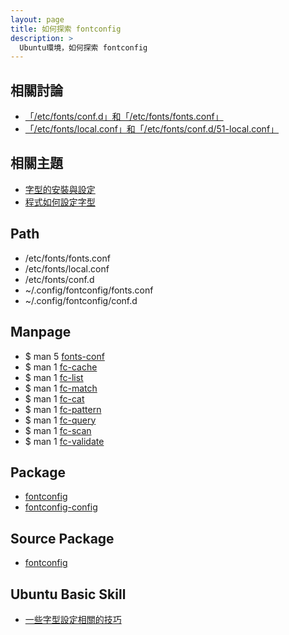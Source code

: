 ```yaml
---
layout: page
title: 如何探索 fontconfig
description: >
  Ubuntu環境，如何探索 fontconfig
---
```



## 相關討論

* [「/etc/fonts/conf.d」和「/etc/fonts/fonts.conf」](/book-ubuntu-qna/read/howto/configure-font/fontconfig/conf.d.html)
* [「/etc/fonts/local.conf」和「/etc/fonts/conf.d/51-local.conf」](/book-ubuntu-qna/read/howto/configure-font/fontconfig/local.conf.html)


## 相關主題

* [字型的安裝與設定](/book-ubuntu-qna/read/case/font/)
* [程式如何設定字型](/book-ubuntu-qna/read/howto/configure-font/)


## Path

* /etc/fonts/fonts.conf
* /etc/fonts/local.conf
* /etc/fonts/conf.d
* ~/.config/fontconfig/fonts.conf
* ~/.config/fontconfig/conf.d

## Manpage

* $ man 5 [fonts-conf](http://manpages.ubuntu.com/manpages/xenial/en/man5/fonts-conf.5.html)
* $ man 1 [fc-cache](http://manpages.ubuntu.com/manpages/xenial/en/man1/fc-cache.1.html)
* $ man 1 [fc-list](http://manpages.ubuntu.com/manpages/xenial/en/man1/fc-list.1.html)
* $ man 1 [fc-match](http://manpages.ubuntu.com/manpages/xenial/en/man1/fc-match.1.html)
* $ man 1 [fc-cat](http://manpages.ubuntu.com/manpages/xenial/en/man1/fc-cat.1.html)
* $ man 1 [fc-pattern](http://manpages.ubuntu.com/manpages/xenial/en/man1/fc-pattern.1.html)
* $ man 1 [fc-query](http://manpages.ubuntu.com/manpages/xenial/en/man1/fc-query.1.html)
* $ man 1 [fc-scan](http://manpages.ubuntu.com/manpages/xenial/en/man1/fc-scan.1.html)
* $ man 1 [fc-validate](http://manpages.ubuntu.com/manpages/xenial/en/man1/fc-validate.1.html)


## Package

* [fontconfig](http://packages.ubuntu.com/xenial/fontconfig)
* [fontconfig-config](http://packages.ubuntu.com/xenial/fontconfig-config)


## Source Package

* [fontconfig](http://packages.ubuntu.com/source/xenial/fontconfig)


## Ubuntu Basic Skill

* [一些字型設定相關的技巧](http://samwhelp.github.io/book-ubuntu-basic-skill/book/content/font/index.html)
